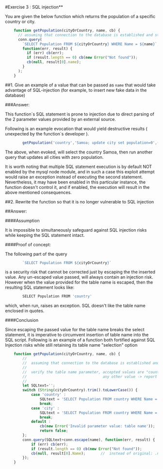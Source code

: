 
#Exercise 3 : SQL injection**

You are given the below function which returns the population of a specific country or city.

```js
    function getPopulation(cityOrCountry, name, cb) {
      // assuming that connection to the database is established and stored as conn
      conn.query(
        `SELECT Population FROM ${cityOrCountry} WHERE Name = ${name}`,
        function(err, result) {
          if (err) cb(err);
          if (result.length == 0) cb(new Error("Not found"));
          cb(null, result[0].name);
        }
      );
    }
```



##1. Give an example of a value that can be passed as `name` that would take advantage of SQL-injection (for example, to insert new fake data in the database)


###Answer:

This function´s SQL statement is prone to injection due to direct parsing of the 2 parameter values provided by an external source.

Following is an example evocation that would yield destructive results ( unexpected by the function´s developer ).

```js
        getPopulation('country','Samoa; update city set population=0',(err,res)=>{ ...
```

The above, when evoked, will select the country Samoa, then run another query that updates all cities with zero population.

It is worth noting that multiple SQL statement execution is by default NOT enabled by the mysql node module, and in such a case this exploit attempt would raise an exception instead of executing the second statement. Nevertheless, it may have been enabled in this particular instance, the function doesn't control it, and if enabled, the execution will result in the above mentioned consequences.



##2. Rewrite the function so that it is no longer vulnerable to SQL injection


##Answer:


####Assumption

It is impossible to simultaneously safeguard against SQL injection risks while keeping the SQL statement intact.


####Proof of concept:

The following part of the query

```js
        `SELECT Population FROM ${cityOrCountry}`
```

is a security risk that cannot be corrected just by escaping the the inserted value.
Any un-escaped value passed, will always contain an injection risk. However when the value provided for the table name is escaped, then the resulting SQL statement looks like:

```js
        SELECT Population FROM 'country'
```

which, when run, raises an exception. SQL doesn't like the table name enclosed in quotes.


####Conclusion

Since escaping the passed value for the table name breaks the select statement, it is imperative to circumvent insertion of table name into the SQL script. Following is an example of a function both fortified against SQL Injection risks while still retaining its table name "selection" option

```js
    function getPopulation(cityOrCountry, name, cb) {
        //
        //  assuming that connection to the database is established and stored as conn
        //
        //  verify the table name parameter, accepted values are "country" and "city"
        //                                   any other value -> report an error
        //
        let SQLtext='';
        switch (String(cityOrCountry).trim().toLowerCase()) {
            case 'country' :
                SQLtext = 'SELECT Population FROM country WHERE Name = ';
                break;
            case 'city' :
                SQLtext = 'SELECT Population FROM country WHERE Name = ';
                break;
            default :
                cb(new Error('Invalid parameter value: table name'));
                return false;
        };
        conn.query(SQLtext+conn.escape(name), function(err, result) {
            if (err) cb(err);
            if (result.length == 0) cb(new Error("Not found"));
            cb(null, result[0].Name);       //  instead of original: .name);
        });
    }
```

